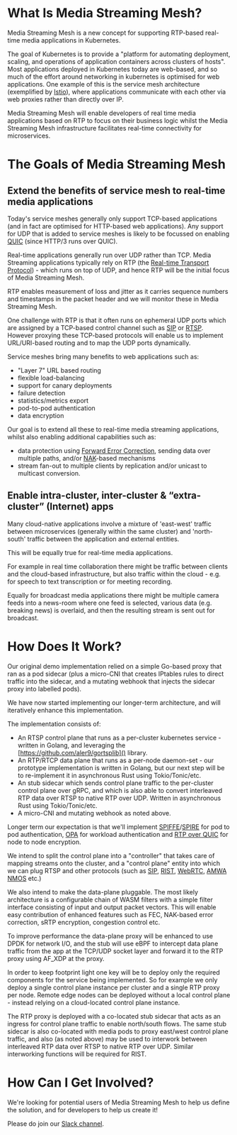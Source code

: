 
# What Is Media Streaming Mesh?
Media Streaming Mesh is a new concept for supporting RTP-based real-time media applications in Kubernetes.

The goal of Kubernetes is to provide a "platform for automating deployment, scaling, and operations of application containers across clusters of hosts".  Most applications deployed in Kubernetes today are web-based, and so much of the effort around networking in kubernetes is optimised for web applications.  One example of this is the service mesh architecture (exemplified by [Istio](https://istio.io)), where applications communicate with each other via web proxies rather than directly over IP.

Media Streaming Mesh will enable developers of real time media applications based on RTP to focus on their business logic whilst the Media Streaming Mesh infrastructure facilitates real-time connectivity for microservices.

# The Goals of Media Streaming Mesh

## Extend the benefits of service mesh to real-time media applications

Today's service meshes generally only support TCP-based applications (and in fact are optimised for HTTP-based web applications).   Any support for UDP that is added to service meshes is likely to be focussed on enabling [QUIC](https://en.wikipedia.org/wiki/QUIC) (since HTTP/3 runs over QUIC).

Real-time applications generally run over UDP rather than TCP.  Media Streaming applications typically rely on RTP (the [Real-time Transport Protocol](https://en.wikipedia.org/wiki/Real-time_Transport_Protocol)) - which runs on top of UDP, and hence RTP will be the initial focus of Media Streaming Mesh.

RTP enables measurement of loss and jitter as it carries sequence numbers and timestamps in the packet header and we will monitor these in Media Streaming Mesh.

One challenge with RTP is that it often runs on ephemeral UDP ports which are assigned by a TCP-based control channel such as [SIP](https://en.wikipedia.org/wiki/Session_Initiation_Protocol) or [RTSP](https://en.wikipedia.org/wiki/Real_Time_Streaming_Protocol).    However proxying these TCP-based protocols will enable us to implement URL/URI-based routing and to map the UDP ports dynamically.

Service meshes bring many benefits to web applications such as:

* "Layer 7" URL based routing
* flexible load-balancing
* support for canary deployments
* failure detection
* statistics/metrics export
* pod-to-pod authentication
* data encryption

Our goal is to extend all these to real-time media streaming applications, whilst also enabling additional capabilities such as:

* data protection using [Forward Error Correction](https://en.wikipedia.org/wiki/Error_correction_code#Forward_error_correction), sending data over multiple paths, and/or [NAK](https://en.wikipedia.org/wiki/Acknowledgement_(data_networks))-based mechanisms
* stream fan-out to multiple clients by replication and/or unicast to multicast conversion.

  
## Enable intra-cluster, inter-cluster & “extra-cluster” (Internet) apps

Many cloud-native applications involve a mixture of 'east-west' traffic between microservices (generally within the same cluster) and 'north-south' traffic between the application and external entities.

This will be equally true for real-time media applications.

For example in real time collaboration there might be traffic between clients and the cloud-based infrastructure, but also traffic within the cloud - e.g. for speech to text transcription or for meeting recording.

Equally for broadcast media applications there might be multiple camera feeds into a news-room where one feed is selected, various data (e.g. breaking news) is overlaid, and then the resulting stream is sent out for broadcast.


# How Does It Work?

Our original demo implementation relied on a simple Go-based proxy that ran as a pod sidecar (plus a micro-CNI that creates IPtables rules to direct traffic into the sidecar, and a mutating webhook that injects the sidecar proxy into labelled pods).

We have now started implementing our longer-term architecture, and will iteratively enhance this implementation.

The implementation consists of:

* An RTSP control plane that runs as a per-cluster kubernetes service - written in Golang, and leveraging the [https://github.com/aler9/gortsplib]() library.
* An RTP/RTCP data plane that runs as a per-node daemon-set - our prototype implementation is written in Golang, but our next step will be to re-implement it in asynchronous Rust using Tokio/Tonic/etc.
* An stub sidecar which sends control plane traffic to the per-cluster control plane over gRPC, and which is also able to convert interleaved RTP data over RTSP to native RTP over UDP.  Written in asynchronous Rust using Tokio/Tonic/etc.
* A micro-CNI and mutating webhook as noted above.

Longer term our expectation is that we'll implement [SPIFFE](https://spiffe.io/docs/latest/spiffe-about/overview/)/[SPIRE](https://spiffe.io/docs/latest/spire-about/spire-concepts/) for pod to pod authentication, [OPA](https://www.openpolicyagent.org) for workload authentication and [RTP over QUIC](https://www.ietf.org/archive/id/draft-ietf-avtcore-rtp-over-quic-01.html) for node to node encryption.

We intend to split the control plane into a "controller" that takes care of mapping streams onto the cluster, and a "control plane" entity into which we can plug RTSP and other protocols (such as [SIP](https://en.wikipedia.org/wiki/Session_Initiation_Protocol), [RIST](https://en.wikipedia.org/wiki/Reliable_Internet_Stream_Transport), [WebRTC](https://en.wikipedia.org/wiki/WebRTC), [AMWA NMOS](https://www.amwa.tv/nmos-overview) etc.)

We also intend to make the data-plane pluggable.  The most likely architecture is a configurable chain of WASM filters with a simple filter interface consisting of input and output packet vectors.  This will enable easy contribution of enhanced features such as FEC, NAK-based error correction, sRTP encryption, congestion control etc.

To improve performance the data-plane proxy will be enhanced to use DPDK for network I/O, and the stub will use eBPF to intercept data plane traffic from the app at the TCP/UDP socket layer and forward it to the RTP proxy using AF_XDP at the proxy.

In order to keep footprint light one key will be to deploy only the required components for the service being implemented.  So for example we only deploy a single control plane instance per cluster and a single RTP proxy per node.   Remote edge nodes can be deployed without a local control plane - instead relying on a cloud-located control plane instance.

The RTP proxy is deployed with a co-located stub sidecar that acts as an ingress for control plane traffic to enable north/south flows.   The same stub sidecar is also co-located with media pods to proxy east/west control plane traffic, and also (as noted above) may be used to interwork between interleaved RTP data over RTSP to native RTP over UDP.   Similar interworking functions will be required for RIST.

# How Can I Get Involved?

We're looking for potential users of Media Streaming Mesh to help us define the solution, and for developers to help us create it!

Please do join our [Slack channel](https://cloud-native.slack.com/app_redirect?channel=media-streaming-mesh).
